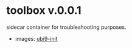 # toolbox v.0.0.1

sidecar container for troubleshooting purposes.

 - images: [ubi9-init](registry.access.redhat.com/ubi9/ubi-init)

